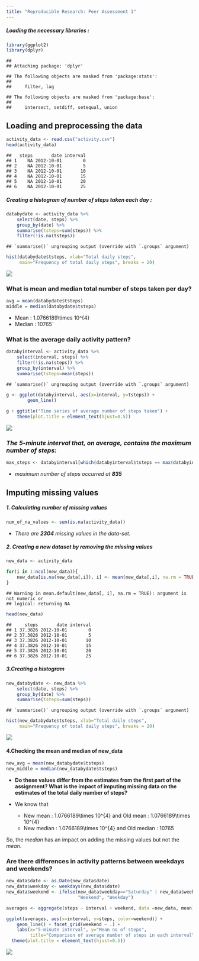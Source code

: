 ```yaml
---
title: "Reproducible Research: Peer Assessment 1"
---
```


##### **_Loading the necessary libraries :_**

```r
library(ggplot2)
library(dplyr)
```

```
## 
## Attaching package: 'dplyr'
```

```
## The following objects are masked from 'package:stats':
## 
##     filter, lag
```

```
## The following objects are masked from 'package:base':
## 
##     intersect, setdiff, setequal, union
```

## **Loading and preprocessing the data**

```r
activity_data <- read.csv("activity.csv")
head(activity_data)
```

```
##   steps       date interval
## 1    NA 2012-10-01        0
## 2    NA 2012-10-01        5
## 3    NA 2012-10-01       10
## 4    NA 2012-10-01       15
## 5    NA 2012-10-01       20
## 6    NA 2012-10-01       25
```

##### **_Creating a histogram of number of steps taken each day :_**

```r
databydate <- activity_data %>% 
    select(date, steps) %>% 
    group_by(date) %>%
    summarise(tsteps=sum(steps)) %>%
    filter(!is.na(tsteps))
```

```
## `summarise()` ungrouping output (override with `.groups` argument)
```

```r
hist(databydate$tsteps, xlab="Total daily steps", 
     main="Frequency of total daily steps", breaks = 20)
```

![](PA1_template_files/figure-html/unnamed-chunk-3-1.png)<!-- -->

### **What is mean and median total number of steps taken per day?**

```r
avg = mean(databydate$tsteps)
middle = median(databydate$tsteps)
```

* Mean : 1.0766189\times 10^{4}
* Median : 10765`


### **What is the average daily activity pattern?**

```r
databyinterval <- activity_data %>%
    select(interval, steps) %>% 
    filter(!is.na(steps)) %>%
    group_by(interval) %>%
    summarise(tsteps=mean(steps))
```

```
## `summarise()` ungrouping output (override with `.groups` argument)
```

```r
g <- ggplot(databyinterval, aes(x=interval, y=tsteps)) +
        geom_line() 
    
g + ggtitle("Time series of average number of steps taken") +
    theme(plot.title = element_text(hjust=0.5))
```

![](PA1_template_files/figure-html/unnamed-chunk-5-1.png)<!-- -->

### **_The 5-minute interval that, on average, contains the maximum number of steps:_**

```r
max_steps <- databyinterval[which(databyinterval$tsteps == max(databyinterval$tsteps)),] 
```
* *maximum number of steps occurred at __835__*

## **Imputing missing values**

##### **1. Calculating number of missing values**

```r
num_of_na_values <- sum(is.na(activity_data))
```

* *There are __2304__ missing values in the data-set.*

##### **2. Creating a new dataset by removing the missing values**

```r
new_data <- activity_data

for(i in 1:ncol(new_data)){
    new_data[is.na(new_data[,i]), i] <- mean(new_data[,i], na.rm = TRUE)
}
```

```
## Warning in mean.default(new_data[, i], na.rm = TRUE): argument is not numeric or
## logical: returning NA
```

```r
head(new_data)
```

```
##     steps       date interval
## 1 37.3826 2012-10-01        0
## 2 37.3826 2012-10-01        5
## 3 37.3826 2012-10-01       10
## 4 37.3826 2012-10-01       15
## 5 37.3826 2012-10-01       20
## 6 37.3826 2012-10-01       25
```

##### ***3.Creating a histogram***

```r
new_databydate <- new_data %>% 
    select(date, steps) %>% 
    group_by(date) %>%
    summarise(tsteps=sum(steps))
```

```
## `summarise()` ungrouping output (override with `.groups` argument)
```

```r
hist(new_databydate$tsteps, xlab="Total daily steps", 
     main="Frequency of total daily steps", breaks = 20)
```

![](PA1_template_files/figure-html/unnamed-chunk-9-1.png)<!-- -->

#### **4.Checking the mean and median of new_data**

```r
new_avg = mean(new_databydate$tsteps)
new_middle = median(new_databydate$tsteps)
```

- **Do these values differ from the estimates from the first part of the assignment? What is the impact of imputing missing data on the estimates of the total daily number of steps?**

- We know that 
  - New mean : 1.0766189\times 10^{4} and Old mean : 1.0766189\times 10^{4}
  - New median : 1.0766189\times 10^{4} and Old median : 10765

So, the *median* has an impact on adding the missing values but not the *mean*.

### **Are there differences in activity patterns between weekdays and weekends?**

```r
new_data$date <- as.Date(new_data$date)
new_data$weekday <- weekdays(new_data$date)
new_data$weekend <- ifelse(new_data$weekday=="Saturday" | new_data$weekday=="Sunday", 
                           "Weekend", "Weekday")

averages <- aggregate(steps ~ interval + weekend, data =new_data, mean)

ggplot(averages, aes(x=interval, y=steps, color=weekend)) + 
    geom_line() + facet_grid(weekend ~ .) +
    labs(x="5-minute interval", y="Mean no of steps",
         title="Comparison of average number of steps in each interval")+
  theme(plot.title = element_text(hjust=0.5))
```

![](PA1_template_files/figure-html/unnamed-chunk-11-1.png)<!-- -->

